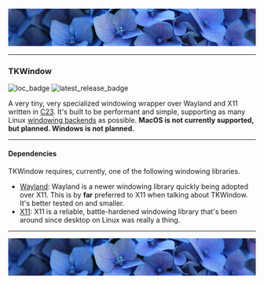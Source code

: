 ![top_banner](./.github/banner.jpg)

---

### TKWindow
![loc_badge](https://github.com/RPGtk/tk-window/blob/badges/loc.svg)
![latest_release_badge](https://img.shields.io/github/v/release/RPGtk/tk-window?label=Experimental&include_preleases=true)

A very tiny, very specialized windowing wrapper over Wayland and X11 written in [C23](https://en.wikipedia.org/wiki/C23_(C_standard_revision)). It's built to be performant and simple, supporting as many Linux [windowing backends](https://en.wikipedia.org/wiki/Windowing_system) as possible. **MacOS is not currently supported, but planned. Windows is not planned.**

---

#### Dependencies
TKWindow requires, currently, one of the following windowing libraries.

- [Wayland](https://wayland.freedesktop.org/): Wayland is a newer windowing library quickly being adopted over X11. This is by **far** preferred to X11 when talking about TKWindow. It's better tested on and smaller.
- [X11](https://www.x.org/wiki/): X11 is a reliable, battle-hardened windowing library that's been around since desktop on Linux was really a thing.

---

![bottom_banner](./.github/banner.jpg)
